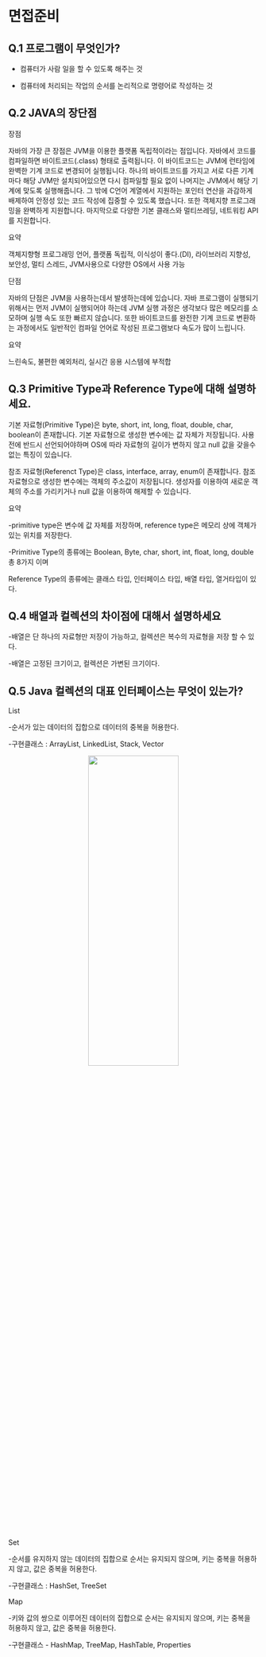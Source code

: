 # 면접준비
## Q.1 프로그램이 무엇인가?
- 컴퓨터가 사람 일을 할 수 있도록 해주는 것

- 컴퓨터에 처리되는 작업의 순서를 논리적으로 명령어로 작성하는 것



## Q.2 JAVA의 장단점
장점

자바의 가장 큰 장점은 JVM을 이용한 플랫폼 독립적이라는 점입니다. 자바에서 코드를 컴파일하면 바이트코드(.class) 형태로 출력됩니다. 이 바이트코드는 JVM에 런타임에 완벽한 기계 코드로 변경되어 실행됩니다. 하나의 바이트코드를 가지고 서로 다른 기계마다 해당 JVM만 설치되어있으면 다시 컴파일할 필요 없이 나머지는 JVM에서 해당 기계에 맞도록 실행해줍니다. 그 밖에 C언어 계열에서 지원하는 포인터 연산을 과감하게 배제하여 안정성 있는 코드 작성에 집중할 수 있도록 했습니다. 또한 객체지향 프로그래밍을 완벽하게 지원합니다. 마지막으로 다양한 기본 클래스와 멀티쓰레딩, 네트워킹 API를 지원합니다.



요약

객체지향형 프로그래밍 언어, 플랫폼 독립적, 이식성이 좋다.(DI), 라이브러리 지향성, 보안성, 멀티 스레드, JVM사용으로 다양한 OS에서 사용 가능



단점

자바의 단점은 JVM을 사용하는데서 발생하는데에 있습니다. 자바 프로그램이 실행되기 위해서는 먼저 JVM이 실행되어야 하는데 JVM 실행 과정은 생각보다 많은 메모리를 소모하며 실행 속도 또한 빠르지 않습니다. 또한 바이트코드를 완전한 기계 코드로 변환하는 과정에서도 일반적인 컴파일 언어로 작성된 프로그램보다 속도가 많이 느립니다.



요약

느린속도, 불편한 예외처리, 실시간 응용 시스템에 부적합



## Q.3 Primitive Type과 Reference Type에 대해 설명하세요.
 기본 자료형(Primitive Type)은 byte, short, int, long, float, double, char, boolean이 존재합니다. 기본 자료형으로 생성한 변수에는 값 자체가 저장됩니다. 사용전에 반드시 선언되어야하며 OS에 따라 자료형의 길이가 변하지 않고 null 값을 갖을수 없는 특징이 있습니다.

 참조 자료형(Referenct Type)은 class, interface, array, enum이 존재합니다. 참조 자료형으로 생성한 변수에는 객체의 주소값이 저장됩니다. 생성자를 이용하여 새로운 객체의 주소를 가리키거나 null 값을 이용하여 해제할 수 있습니다.



요약

-primitive type은 변수에 값 자체를 저장하며, reference type은 메모리 상에 객체가 있는 위치를 저장한다.

-Primitive Type의 종류에는 Boolean, Byte, char, short, int, float, long, double 총 8가지 이며 

 Reference Type의 종류에는 클래스 타입, 인터페이스 타입, 배열 타입, 열거타입이 있다.



## Q.4 배열과 컬렉션의 차이점에 대해서 설명하세요

-배열은 단 하나의 자료형만 저장이 가능하고, 컬렉션은 복수의 자료형을 저장 할 수 있다.

-배열은 고정된 크기이고, 컬렉션은 가변된 크기이다.



## Q.5 Java 컬렉션의 대표 인터페이스는 무엇이 있는가?

List

-순서가 있는 데이터의 집합으로 데이터의 중복을 허용한다.

-구현클래스 : ArrayList, LinkedList, Stack, Vector

<p align = "center">
 <img src = "https://blog.kakaocdn.net/dn/bxSQdR/btqTyBzXfTx/Jg0RdLWPPDZhnPv2ywDZ3k/img.png" height = "40%" width = "60%">
 </p>

Set

-순서를 유지하지 않는 데이터의 집합으로 순서는 유지되지 않으며, 키는 중복을 허용하지 않고, 값은 중복을 허용한다.

-구현클래스 : HashSet, TreeSet



Map

-키와 값의 쌍으로 이루어진 데이터의 집합으로 순서는 유지되지 않으며, 키는 중복을 허용하지 않고, 값은 중복을 허용한다.

-구현클래스 - HashMap, TreeMap, HashTable, Properties


